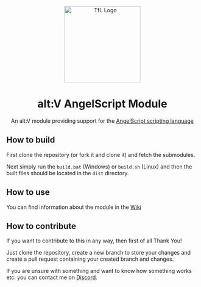 <p align="center">
    <img width="200" src="https://www.angelcode.com/angelscript/sdk/docs/manual/aslogo.png" alt="TfL Logo">
    <h1 align="center">alt:V AngelScript Module</h1>
    <p align="center">An alt:V module providing support for the <a href="https://www.angelcode.com/angelscript/sdk/docs/manual/index.html">AngelScript scripting language</a></p>
</p>

## How to build

First clone the repository (or fork it and clone it) and fetch the submodules.

Next simply run the `build.bat` (Windows) or `build.sh` (Linux) and then the built files should be located in the `dist` directory.

## How to use

You can find information about the module in the [Wiki](https://github.com/LeonMrBonnie/altv-angelscript-module/wiki)

## How to contribute

If you want to contribute to this in any way, then first of all Thank You!

Just clone the repository, create a new branch to store your changes and create a pull request containing your created branch and changes.

If you are unsure with something and want to know how something works etc. you can contact me on [Discord](LeonMrBonnie#9840).
